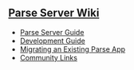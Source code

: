 ## [Parse Server Wiki](/ParsePlatform/parse-server/wiki)

* [Parse Server Guide](/ParsePlatform/parse-server/wiki/Parse-Server-Guide)
* [Development Guide](/ParsePlatform/parse-server/wiki/Development-Guide)
* [Migrating an Existing Parse App](/ParsePlatform/parse-server/wiki/Migrating-an-Existing-Parse-App)
* [Community Links](/ParsePlatform/parse-server/wiki#community-links)
